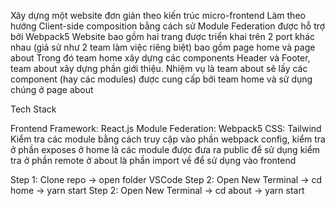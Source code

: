 Xây dựng một website đơn giản theo kiến trúc micro-frontend
Làm theo hướng Client-side composition bằng cách sử Module Federation được hỗ trợ bởi Webpack5
Website bao gồm hai trang được triển khai trên 2 port khác nhau (giả sử như 2 team làm việc riêng biệt) bao gồm page home và page about
Trong đó team home xây dựng các components Header và Footer, team about xây dựng phần giới thiệu. Nhiệm vụ là team about sẽ lấy các component (hay các modules) được cung cấp bởi team home và sử dụng chúng ở page about

Tech Stack

Frontend Framework: React.js
Module Federation: Webpack5
CSS: Tailwind
Kiểm tra các module bằng cách truy cập vào phần webpack config,
kiểm tra ở phần exposes ở home là các module được đưa ra public để sử dụng
kiểm tra ở phần remote ở about là phần import về để sử dụng vào frontend

Step 1: Clone repo -> open folder VSCode 
Step 2: Open New Terminal -> cd home -> yarn start
Step 2: Open New Terminal -> cd about -> yarn start